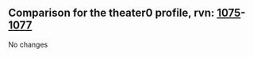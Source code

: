 ## Comparison for the theater0 profile, rvn: [1075](https://github.com/PRO100KatYT/FortniteProfileRevisions/tree/main/profiles/theater0/1075%20theater0.json)-[1077](https://github.com/PRO100KatYT/FortniteProfileRevisions/tree/main/profiles/theater0/1077%20theater0.json)

No changes

